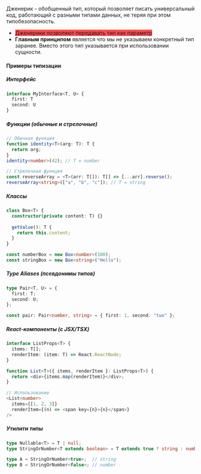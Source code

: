 Дженерик - обобщенный тип, который позволяет писать универсальный код, работающий с разными типами данных, не теряя при этом типобезопасность.
- <span style="background:#ff4d4f">Дженерики позволяют передавать тип как параметр</span>
- **Главным принципом** является что мы не указываем конкретный тип заранее. Вместо этого тип указывается при использовании сущности.

#### Примеры типизации
##### Интерфейс
```ts
interface MyInterface<T, U> {
  first: T
  second: U
}

```
##### Функции (обычные и стрелочные)
```ts
// Обычная функция
function identity<T>(arg: T): T {
  return arg;
}
identity<number>(42); // T = number

// Стрелочная функция
const reverseArray = <T>(arr: T[]): T[] => [...arr].reverse();
reverseArray<string>(["a", "b", "c"]); // T = string
```
   ##### Классы
```ts
class Box<T> {
  constructor(private content: T) {}
  
  getValue(): T {
    return this.content;
  }
}

const numberBox = new Box<number>(100);
const stringBox = new Box<string>("Hello");
```
##### Type Aliases (псевдонимы типов)
```ts
type Pair<T, U> = {
  first: T;
  second: U;
};

const pair: Pair<number, string> = { first: 1, second: "two" };
```

##### React-компоненты (с JSX/TSX)
```ts
interface ListProps<T> {
  items: T[];
  renderItem: (item: T) => React.ReactNode;
}

function List<T>({ items, renderItem }: ListProps<T>) {
  return <div>{items.map(renderItem)}</div>;
}

// Использование
<List<number> 
  items={[1, 2, 3]} 
  renderItem={(n) => <span key={n}>{n}</span>} 
/>
```
##### Утилити типы
```ts
type Nullable<T> = T | null;
type StringOrNumber<T extends boolean> = T extends true ? string : number;

type A = StringOrNumber<true>;  // string
type B = StringOrNumber<false>; // number
```
